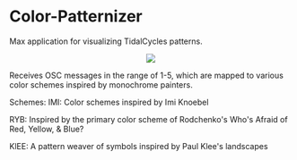 # Color-Patternizer

Max application for visualizing TidalCycles patterns.

<p align="center">
  <img src="https://user-images.githubusercontent.com/29079048/34901605-233de0a6-f7d2-11e7-81bf-ed6d14746d9b.png"/>
</p>

Receives OSC messages in the range of 1-5, which are mapped to various color schemes inspired by monochrome painters.

Schemes:
IMI: Color schemes inspired by Imi Knoebel

RYB: Inspired by the primary color scheme of Rodchenko's Who's Afraid of Red, Yellow, & Blue?

KlEE: A pattern weaver of symbols inspired by Paul Klee's landscapes



